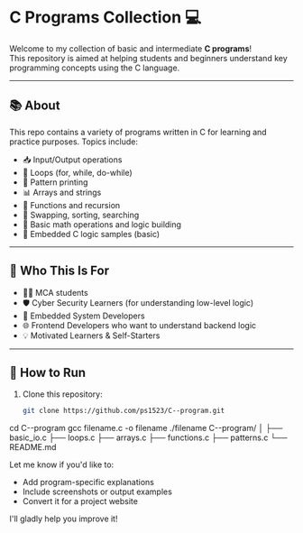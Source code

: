 # C Programs Collection 💻

Welcome to my collection of basic and intermediate **C programs**!  
This repository is aimed at helping students and beginners understand key programming concepts using the C language.

---

## 📚 About

This repo contains a variety of programs written in C for learning and practice purposes. Topics include:

- 📥 Input/Output operations  
- 🔁 Loops (for, while, do-while)  
- 📐 Pattern printing  
- 📊 Arrays and strings  
- 🔢 Functions and recursion  
- 🔁 Swapping, sorting, searching  
- 🧮 Basic math operations and logic building  
- 🔌 Embedded C logic samples (basic)

---

## 🧠 Who This Is For

- 🧑‍🎓 MCA students  
- 🛡️ Cyber Security Learners (for understanding low-level logic)  
- 🔧 Embedded System Developers  
- 🌐 Frontend Developers who want to understand backend logic  
- 💡 Motivated Learners & Self-Starters

---

## 🚀 How to Run

1. Clone this repository:
   ```bash
   git clone https://github.com/ps1523/C--program.git
cd C--program
gcc filename.c -o filename
./filename
C--program/
│
├── basic_io.c
├── loops.c
├── arrays.c
├── functions.c
├── patterns.c
└── README.md

Let me know if you'd like to:
- Add program-specific explanations
- Include screenshots or output examples
- Convert it for a project website

I'll gladly help you improve it!
